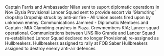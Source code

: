 Captain Farris and Ambassador Nilan sent to suport diplomatic operations in Nov Elysia
Provisional Lancer Squad sent to provide escort via ‘Glamdring’ dropship
Dropship struck by anti-air fire - All Union assets fired upon by unknown enemy. Communications Jammed - Diplomatic Members and Captain : MIA
Glamdring crashes in Plaza. Crewmembers KIA; Lancer squad operational.
Communications between UNS Rio Grande and Lancer Squad re-established
Lancer Squad declared no longer Provisional; re-assigned as Hullbreakers.
Hullbreakers assigned to rally at FOB Saber
Hullbreakers assigned to destroy enemy anti-air defences